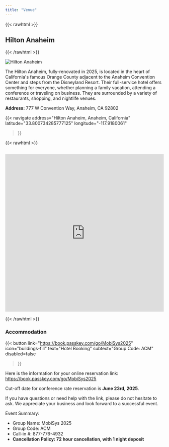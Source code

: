 ```yaml
---
title: "Venue"
---
```


{{< rawhtml >}}
<h2 id="main-conference"><i class="bi bi-buildings-fill"></i> Hilton Anaheim</h2>
{{< /rawhtml >}}

![Hilton Anaheim](https://assets.hiltonstatic.com/hilton-asset-cache/image/upload/c_fill,w_1920,h_1080,q_70,f_auto,g_auto/Imagery/Property%20Photography/Hilton%20Full%20Service/S/SNAAHHH/SNAAH_Hilton%20Anaheim%20Facade.jpg)

The Hilton Anaheim, fully-renovated in 2025, is located in the heart of California's famous Orange County adjacent to the Anaheim Convention Center and steps from the Disneyland Resort. Their full-service hotel offers something for everyone, whether planning a family vacation, attending a conference or traveling on business. They are surrounded by a variety of restaurants, shopping, and nightlife venues.

**Address:** 777 W Convention Way, Anaheim, CA 92802

{{< navigate
    address="Hilton Anaheim, Anaheim, California" 
    latitude="33.800734285777125"
    longitude="-117.9180061" 
>}}

{{< rawhtml >}}
<iframe src="https://www.google.com/maps/embed?pb=!1m18!1m12!1m3!1d3315.4429590988047!2d-117.92051822376449!3d33.80088027325264!2m3!1f0!2f0!3f0!3m2!1i1024!2i768!4f13.1!3m3!1m2!1s0x80dcd7dddcf58695%3A0xb22b24c611781348!2sHilton%20Anaheim!5e0!3m2!1sen!2sus!4v1730131267351!5m2!1sen!2sus" width="100%" height="500" style="border: 0; margin: 1em 0;" allowfullscreen="" loading="lazy" referrerpolicy="no-referrer-when-downgrade"></iframe>
{{< /rawhtml >}}

### Accommodation

{{< button
    link="https://book.passkey.com/go/MobiSys2025" 
    icon="buildings-fill"
    text="Hotel Booking"
    subtext="Group Code: ACM"
    disabled=false
>}}

Here is the information for your online reservation link: https://book.passkey.com/go/MobiSys2025

Cut-off date for conference rate reservation is **June 23rd, 2025**.

If you have questions or need help with the link, please do not hesitate to ask. We appreciate your business and look forward to a successful event.

Event Summary:
- Group Name:  MobiSys 2025
- Group Code:  ACM
- Call-in #:  877-776-4932
- **Cancellation Policy:  72 hour cancellation, with 1 night deposit**